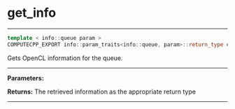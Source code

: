 # get_info

---

```cpp
template < info::queue param >
COMPUTECPP_EXPORT info::param_traits<info::queue, param>::return_type cl::sycl::queue::get_info() const
```


Gets OpenCL information for the queue. 


---
**Parameters:**

**Returns:** The retrieved information as the appropriate return type 

---
